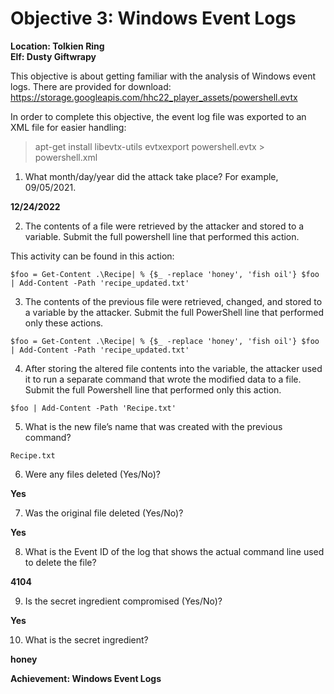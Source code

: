 

# Objective 3: Windows Event Logs
**Location: Tolkien Ring**  
**Elf: Dusty Giftwrapy**

This objective is about getting familiar with the analysis of Windows event logs. There are provided for download: https://storage.googleapis.com/hhc22_player_assets/powershell.evtx

In order to complete this objective, the event log file was exported to an XML file for easier handling:

> apt-get install libevtx-utils
> evtxexport powershell.evtx >
> powershell.xml

1. What month/day/year did the attack take place? For example, 09/05/2021.

**12/24/2022**
 
2. The contents of a file were retrieved by the attacker and stored to a variable. Submit the full powershell line that performed this action.

This activity can be found in this action:

```$foo = Get-Content .\Recipe| % {$_ -replace 'honey', 'fish oil'} $foo | Add-Content -Path 'recipe_updated.txt'```

3. The contents of the previous file were retrieved, changed, and stored to a variable by the attacker. Submit the full PowerShell line that performed only these actions.

```$foo = Get-Content .\Recipe| % {$_ -replace 'honey', 'fish oil'} $foo | Add-Content -Path 'recipe_updated.txt'```

  

4. After storing the altered file contents into the variable, the attacker used it to run a separate command that wrote the modified data to a file. Submit the full Powershell line that performed only this action.

  

```$foo | Add-Content -Path 'Recipe.txt'```

  

5. What is the new file’s name that was created with the previous command?

```Recipe.txt```

  

6. Were any files deleted (Yes/No)?

**Yes**

  

7. Was the original file deleted (Yes/No)?

**Yes**

  

8. What is the Event ID of the log that shows the actual command line used to delete the file?

**4104**

  

9. Is the secret ingredient compromised (Yes/No)?

**Yes**

  

10. What is the secret ingredient?

**honey**

**Achievement: Windows Event Logs**
